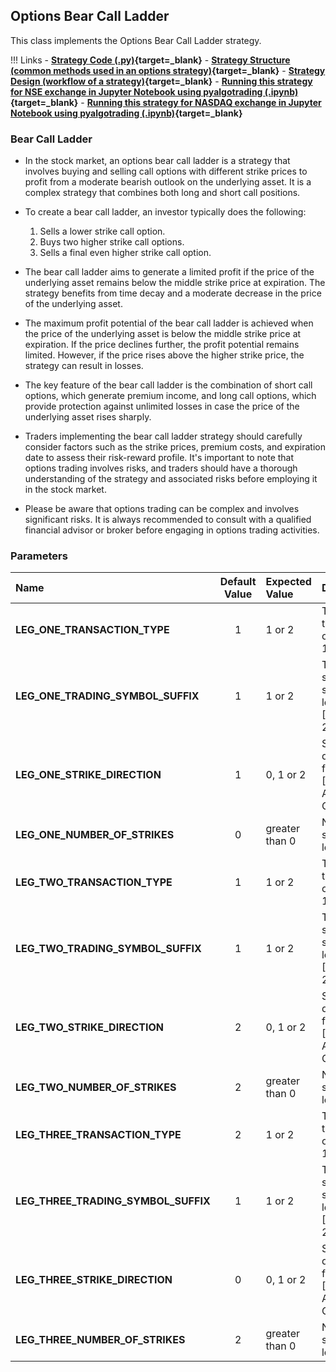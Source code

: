 ## Options Bear Call Ladder

This class implements the Options Bear Call Ladder strategy.

!!! Links
    - **[Strategy Code (.py)](https://github.com/algobulls/pyalgostrategypool/blob/master/pyalgostrategypool/options_bear_call_ladder.py){target=_blank}**
    - **[Strategy Structure (common methods used in an options strategy)](strategy_guides/common_options_strategy.md){target=_blank}**
    - **[Strategy Design (workflow of a strategy)](strategy_guides/structure.md){target=_blank}**
    - **[Running this strategy for NSE exchange in Jupyter Notebook using pyalgotrading (.ipynb)](https://nbviewer.org/github/algobulls/pyalgotrading/blob/2f3fb6fb83fd09981e286fe2f0930249a848cc8e/jupyter/nse_jupyter_notebooks/Aroon%20Crossover.ipynb){target=_blank}**
    - **[Running this strategy for NASDAQ exchange in Jupyter Notebook using pyalgotrading (.ipynb)](https://nbviewer.org/github/algobulls/pyalgotrading/blob/2f3fb6fb83fd09981e286fe2f0930249a848cc8e/jupyter/nse_jupyter_notebooks/Aroon%20Crossover.ipynb){target=_blank}**

### Bear Call Ladder
- In the stock market, an options bear call ladder is a strategy that involves buying and selling call options with different strike prices to profit from a moderate bearish outlook on the underlying asset. It is a complex strategy that combines both long and short call positions.

- To create a bear call ladder, an investor typically does the following:
    1. Sells a lower strike call option.
    2. Buys two higher strike call options.
    3. Sells a final even higher strike call option.

- The bear call ladder aims to generate a limited profit if the price of the underlying asset remains below the middle strike price at expiration. The strategy benefits from time decay and a moderate decrease in the price of the underlying asset.

- The maximum profit potential of the bear call ladder is achieved when the price of the underlying asset is below the middle strike price at expiration. If the price declines further, the profit potential remains limited. However, if the price rises above the higher strike price, the strategy can result in losses.

- The key feature of the bear call ladder is the combination of short call options, which generate premium income, and long call options, which provide protection against unlimited losses in case the price of the underlying asset rises sharply.

- Traders implementing the bear call ladder strategy should carefully consider factors such as the strike prices, premium costs, and expiration date to assess their risk-reward profile. It's important to note that options trading involves risks, and traders should have a thorough understanding of the strategy and associated risks before employing it in the stock market.

- Please be aware that options trading can be complex and involves significant risks. It is always recommended to consult with a qualified financial advisor or broker before engaging in options trading activities.



### Parameters

| Name                                | Default Value  | Expected Value     | Description                                                        |
|:------------------------------------|:--------------:|:-------------------|:-------------------------------------------------------------------|
| **LEG_ONE_TRANSACTION_TYPE**        |       1        | 1 or 2             | Transaction type for leg one. [BUY: 1, SELL: 2]                    |
| **LEG_ONE_TRADING_SYMBOL_SUFFIX**   |       1        | 1 or 2             | Trading symbol suffix for leg one. [CE: 1,  PE: 2]                 |
| **LEG_ONE_STRIKE_DIRECTION**        |       1        | 0, 1 or 2          | Strike direction for leg one. [ITM: 0, ATM: 1,  OTM: 2]            |
| **LEG_ONE_NUMBER_OF_STRIKES**       |       0        | greater than 0     | Number of strikes for leg one.                                     |
| **LEG_TWO_TRANSACTION_TYPE**        |       1        | 1 or 2             | Transaction type for leg one. [BUY: 1, SELL: 2]                    |
| **LEG_TWO_TRADING_SYMBOL_SUFFIX**   |       1        | 1 or 2             | Trading symbol suffix for leg one. [CE: 1,  PE: 2]                 |
| **LEG_TWO_STRIKE_DIRECTION**        |       2        | 0, 1 or 2          | Strike direction for leg one. [ITM: 0, ATM: 1,  OTM: 2]            |
| **LEG_TWO_NUMBER_OF_STRIKES**       |       2        | greater than 0     | Number of strikes for leg one.                                     |
| **LEG_THREE_TRANSACTION_TYPE**      |       2        | 1 or 2             | Transaction type for leg one. [BUY: 1, SELL: 2]                    |
| **LEG_THREE_TRADING_SYMBOL_SUFFIX** |       1        | 1 or 2             | Trading symbol suffix for leg one. [CE: 1,  PE: 2]                 |
| **LEG_THREE_STRIKE_DIRECTION**      |       0        | 0, 1 or 2          | Strike direction for leg one. [ITM: 0, ATM: 1,  OTM: 2]            |
| **LEG_THREE_NUMBER_OF_STRIKES**     |       2        | greater than 0     | Number of strikes for leg one.                                     |



